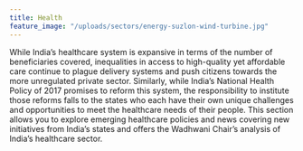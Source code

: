 ```yaml
---
title: Health
feature_image: "/uploads/sectors/energy-suzlon-wind-turbine.jpg"
---
```


While India’s healthcare system is expansive in terms of the number of beneficiaries covered, inequalities in access to high-quality yet affordable care continue to plague delivery systems and push citizens towards the more unregulated private sector. Similarly, while India’s National Health Policy of 2017 promises to reform this system, the responsibility to institute those reforms falls to the states who each have their own unique challenges and opportunities to meet the healthcare needs of their people. This section allows you to explore emerging healthcare policies and news covering new initiatives from India’s states and offers the Wadhwani Chair’s analysis of India’s healthcare sector.